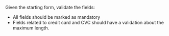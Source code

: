 Given the starting form, validate the fields:

- All fields should be marked as mandatory
- Fields related to credit card and CVC should have a validation about the maximum length.

